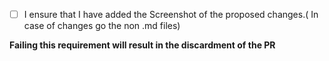 - [ ] I ensure that I have added the Screenshot of the proposed changes.( In case of changes go the non .md files)

**Failing this requirement will result in the discardment of the PR**

